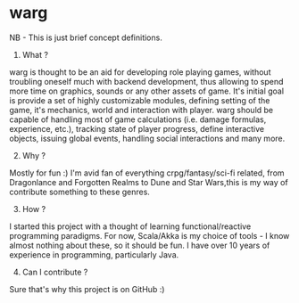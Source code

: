 warg
====

NB - This is just brief concept definitions.


1) What ?

warg is thought to be an aid for developing role playing games, without troubling oneself much with backend development, thus allowing to spend more time on graphics, sounds or any other assets of game. It's initial goal is provide a set of highly customizable modules, defining setting of the game, it's mechanics, world and interaction with player. warg should be capable of handling most of game calculations (i.e. damage formulas, experience, etc.), tracking state of player progress, define interactive objects, issuing global events, handling social interactions and many more.

2) Why ?

Mostly for fun :) I'm avid fan of everything crpg/fantasy/sci-fi related, from Dragonlance and Forgotten Realms to Dune and Star Wars,this is my way of contribute something to these genres.

3) How ?

I started this project with a thought of learning functional/reactive programming paradigms. For now, Scala/Akka is my choice of tools - I know almost nothing about these, so it should be fun. I have over 10 years of experience in programming, particularly Java.

4) Can I contribute ?


Sure that's why this project is on GitHub :)

